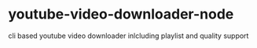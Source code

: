 # youtube-video-downloader-node
cli based youtube video downloader inlcluding  playlist and quality support
